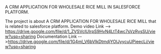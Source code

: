 A CRM APPLICATION FOR WHOLESALE RICE MILL IN SALESFORCE PLATFORM.

The project is about A CRM APPLICATION FOR WHOLESALE RICE MILL that is related to salesforce platform.
Demo video Link -->  https://drive.google.com/file/d/1_ZVSVclUIrpS9HvN4LtT4wc7sVzRysSU/view?usp=sharing
Documentation Link -->https://drive.google.com/file/d/1G4ml_V6bVlkDtmdjYOlJyycuUPieecLi/view?usp=sharing

